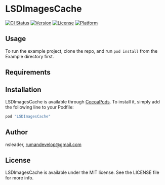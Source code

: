 # LSDImagesCache

[![CI Status](http://img.shields.io/travis/nsleader/LSDImagesCache.svg?style=flat)](https://travis-ci.org/nsleader/LSDImagesCache)
[![Version](https://img.shields.io/cocoapods/v/LSDImagesCache.svg?style=flat)](http://cocoapods.org/pods/LSDImagesCache)
[![License](https://img.shields.io/cocoapods/l/LSDImagesCache.svg?style=flat)](http://cocoapods.org/pods/LSDImagesCache)
[![Platform](https://img.shields.io/cocoapods/p/LSDImagesCache.svg?style=flat)](http://cocoapods.org/pods/LSDImagesCache)

## Usage

To run the example project, clone the repo, and run `pod install` from the Example directory first.

## Requirements

## Installation

LSDImagesCache is available through [CocoaPods](http://cocoapods.org). To install
it, simply add the following line to your Podfile:

```ruby
pod "LSDImagesCache"
```

## Author

nsleader, rumandevelop@gmail.com

## License

LSDImagesCache is available under the MIT license. See the LICENSE file for more info.
